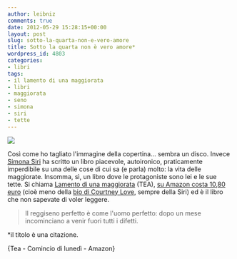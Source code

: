 ```yaml
---
author: leibniz
comments: true
date: 2012-05-29 15:28:15+00:00
layout: post
slug: sotto-la-quarta-non-e-vero-amore
title: Sotto la quarta non è vero amore*
wordpress_id: 4803
categories:
- libri
tags:
- il lamento di una maggiorata
- libri
- maggiorata
- seno
- simona
- siri
- tette
---
```


[![](http://leibniz.me/images/uploads/2012/05/simonasiri.jpg)](http://leibniz.me/wp-content/uploads/2012/05/simonasiri.jpg)

Così come ho tagliato l'immagine della copertina... sembra un disco. Invece [Simona Siri](http://www.simonasiri.it/) ha scritto un libro piacevole, autoironico, praticamente imperdibile su una delle cose di cui sa (e parla) molto: la vita delle maggiorate. Insomma, sì, un libro dove le protagoniste sono lei e le sue tette. Si chiama [Lamento di una maggiorata](http://www.tealibri.it/scheda.asp?idlibro=5158) (TEA), [su Amazon costa 10,80 euro](http://www.amazon.it/Lamento-una-maggiorata-Narrativa-Tea/dp/8850228856/ref=sr_1_1?ie=UTF8&qid=1338303303&sr=8-1) (cioè meno della [bio di Courtney Love](http://www.amazon.it/Courtney-Love-bambola-Arcana-musica/dp/8879663445/ref=sr_1_cc_3?s=aps&ie=UTF8&qid=1338304174&sr=1-3-catcorr), sempre della Siri) ed è il libro che non sapevate di voler leggere.


> Il reggiseno perfetto è come l'uomo perfetto: dopo un mese incominciano a venir fuori tutti i difetti.


*il titolo è una citazione.

{Tea - Comincio di lunedì - Amazon}
